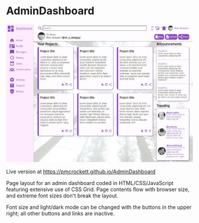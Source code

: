 # AdminDashboard

![AdminDashboard](/images/admin-dashboard1.jpg?raw=true "AdminDashboard")

Live version at https://pmcrockett.github.io/AdminDashboard

Page layout for an admin dashboard coded in HTML/CSS/JavaScript featuring extensive use of CSS Grid. Page contents flow with browser size, and extreme font sizes don't break the layout.

Font size and light/dark mode can be changed with the buttons in the upper right; all other buttons and links are inactive.